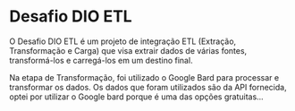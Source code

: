 # Desafio DIO ETL
O Desafio DIO ETL é um projeto de integração ETL (Extração, Transformação e Carga) que visa extrair dados de várias fontes, transformá-los e carregá-los em um destino final.

Na etapa de Transformação, foi utilizado o Google Bard para processar e transformar os dados. Os dados que foram utilizados são da API fornecida, optei por utilizar o Google bard porque é uma das opções gratuitas...
